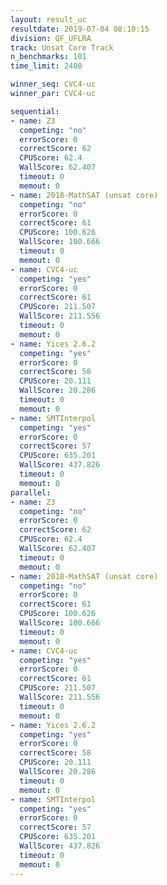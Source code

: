 ```yaml
---
layout: result_uc
resultdate: 2019-07-04 08:10:15
division: QF_UFLRA
track: Unsat Core Track
n_benchmarks: 101
time_limit: 2400

winner_seq: CVC4-uc
winner_par: CVC4-uc

sequential:
- name: Z3
  competing: "no"
  errorScore: 0
  correctScore: 62
  CPUScore: 62.4
  WallScore: 62.407
  timeout: 0
  memout: 0
- name: 2018-MathSAT (unsat core)
  competing: "no"
  errorScore: 0
  correctScore: 61
  CPUScore: 100.626
  WallScore: 100.666
  timeout: 0
  memout: 0
- name: CVC4-uc
  competing: "yes"
  errorScore: 0
  correctScore: 61
  CPUScore: 211.507
  WallScore: 211.556
  timeout: 0
  memout: 0
- name: Yices 2.6.2
  competing: "yes"
  errorScore: 0
  correctScore: 58
  CPUScore: 20.111
  WallScore: 20.286
  timeout: 0
  memout: 0
- name: SMTInterpol
  competing: "yes"
  errorScore: 0
  correctScore: 57
  CPUScore: 635.201
  WallScore: 437.826
  timeout: 0
  memout: 0
parallel:
- name: Z3
  competing: "no"
  errorScore: 0
  correctScore: 62
  CPUScore: 62.4
  WallScore: 62.407
  timeout: 0
  memout: 0
- name: 2018-MathSAT (unsat core)
  competing: "no"
  errorScore: 0
  correctScore: 61
  CPUScore: 100.626
  WallScore: 100.666
  timeout: 0
  memout: 0
- name: CVC4-uc
  competing: "yes"
  errorScore: 0
  correctScore: 61
  CPUScore: 211.507
  WallScore: 211.556
  timeout: 0
  memout: 0
- name: Yices 2.6.2
  competing: "yes"
  errorScore: 0
  correctScore: 58
  CPUScore: 20.111
  WallScore: 20.286
  timeout: 0
  memout: 0
- name: SMTInterpol
  competing: "yes"
  errorScore: 0
  correctScore: 57
  CPUScore: 635.201
  WallScore: 437.826
  timeout: 0
  memout: 0
---
```


